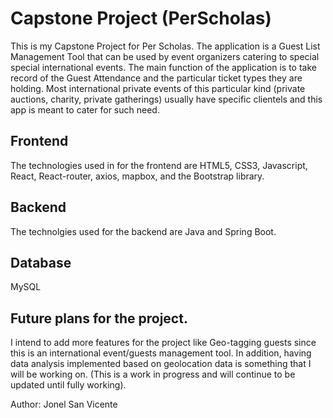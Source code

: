 # Capstone Project (PerScholas)
 This is my Capstone Project for Per Scholas. The application is a Guest List Management Tool that can be used by event organizers catering to special special international events. 
 The main function of the application is to take record of the Guest Attendance and the particular ticket types they are holding. Most international private events of this particular kind
 (private auctions, charity, private gatherings) usually have specific clientels and this app is meant to cater for such need.

## Frontend

The technologies used in for the frontend are HTML5, CSS3, Javascript, React, React-router, axios, mapbox, and the Bootstrap library.

## Backend

The technolgies used for the backend are Java and Spring Boot.

## Database
MySQL
## Future plans for the project.

I intend to add more features for the project like Geo-tagging guests since this is an international event/guests management tool.
In addition, having data analysis implemented based on geolocation data is something that I will be working on.
(This is a work in progress and will continue to be updated until fully working).

Author:
Jonel San Vicente
